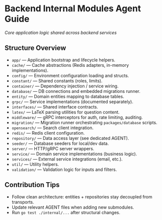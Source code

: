 # Backend Internal Modules Agent Guide
*Core application logic shared across backend services*

## Structure Overview
- `app/` — Application bootstrap and lifecycle helpers.
- `cache/` — Cache abstractions (Redis adapters, in-memory implementations).
- `config/` — Environment configuration loading and structs.
- `constant/` — Shared constants (roles, limits).
- `container/` — Dependency injection / service wiring.
- `database/` — DB connections and embedded migrations runner.
- `entity/` — Domain entities mapping to database tables.
- `grpc/` — Service implementations (documented separately).
- `interfaces/` — Shared interface contracts.
- `latex/` — LaTeX parsing utilities for question content.
- `middleware/` — gRPC interceptors for auth, rate limiting, auditing.
- `migration/` — Migration runner orchestrating `packages/database` scripts.
- `opensearch/` — Search client integration.
- `redis/` — Redis client configuration.
- `repository/` — Data access layer (see dedicated AGENT).
- `seeder/` — Database seeders for local/dev data.
- `server/` — HTTP/gRPC server wrappers.
- `service/` — Domain service implementations (business logic).
- `services/` — External service integrations (email, etc.).
- `util/` — Utility helpers.
- `validation/` — Validation logic for inputs and filters.

## Contribution Tips
- Follow clean architecture: entities + repositories stay decoupled from transports.
- Update relevant AGENT files when adding new submodules.
- Run `go test ./internal/...` after structural changes.
